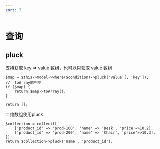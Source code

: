 ```yaml
---
sort: 7
---
```


# 查询

## pluck

支持获取 key => value 数组，也可以只获取 value 数组
```
$map = $this->model->where($condition)->pluck('value'[, 'key']);
//  toArray前判空
if ($map) {
    return $map->toArray();
}

return [];
```

二维数组使用pluck
```
$collection = collect([
    ['product_id' => 'prod-100', 'name' => 'Desk', 'price'=>10.2],
    ['product_id' => 'prod-200', 'name' => 'Chair', 'price'=>10.3],
]);
return $collection->pluck('name', 'product_id');
```
